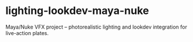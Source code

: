 # lighting-lookdev-maya-nuke
Maya/Nuke VFX project – photorealistic lighting and lookdev integration for live-action plates.
